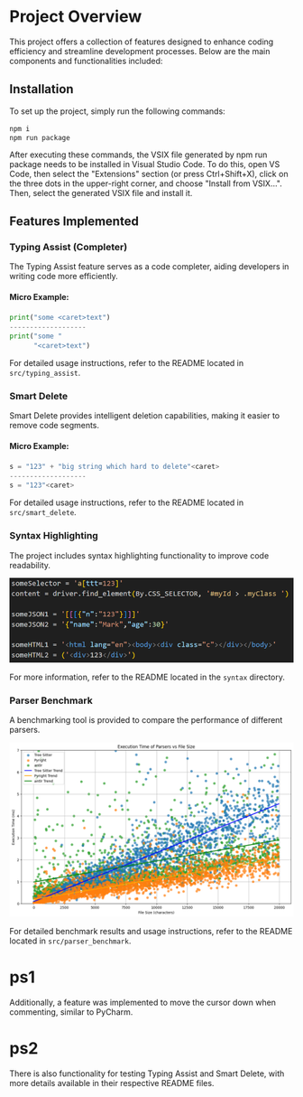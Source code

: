 # Project Overview

This project offers a collection of features designed to enhance coding efficiency and streamline development processes. Below are the main components and functionalities included:

## Installation

To set up the project, simply run the following commands:

```
npm i
npm run package
```

After executing these commands, the VSIX file generated by npm run package needs to be installed in Visual Studio Code. To do this, open VS Code, then select the "Extensions" section (or press Ctrl+Shift+X), click on the three dots in the upper-right corner, and choose "Install from VSIX...". Then, select the generated VSIX file and install it.

## Features Implemented

### Typing Assist (Completer)

The Typing Assist feature serves as a code completer, aiding developers in writing code more efficiently.

#### Micro Example:

```python
print("some <caret>text")
-------------------
print("some "
      "<caret>text")
```

For detailed usage instructions, refer to the README located in `src/typing_assist`.

### Smart Delete

Smart Delete provides intelligent deletion capabilities, making it easier to remove code segments.

#### Micro Example:

```python
s = "123" + "big string which hard to delete"<caret>
-------------------
s = "123"<caret>
```

For detailed usage instructions, refer to the README located in `src/smart_delete`.

### Syntax Highlighting

The project includes syntax highlighting functionality to improve code readability.

![Syntax Highlighting Example](syntaxes/image1.png)

For more information, refer to the README located in the `syntax` directory.

### Parser Benchmark

A benchmarking tool is provided to compare the performance of different parsers.

![Execution Time of Parsers](src/parser_benchmark/output.png)

For detailed benchmark results and usage instructions, refer to the README located in `src/parser_benchmark`.

# ps1

Additionally, a feature was implemented to move the cursor down when commenting, similar to PyCharm.

# ps2

There is also functionality for testing Typing Assist and Smart Delete, with more details available in their respective README files.
